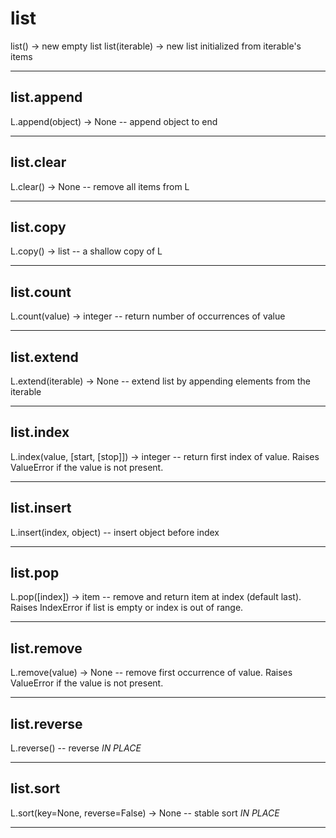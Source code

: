 # list
list() -> new empty list
list(iterable) -> new list initialized from iterable's items
- - -

## list.append
L.append(object) -> None -- append object to end
- - -

## list.clear
L.clear() -> None -- remove all items from L
- - -

## list.copy
L.copy() -> list -- a shallow copy of L
- - -

## list.count
L.count(value) -> integer -- return number of occurrences of value
- - -

## list.extend
L.extend(iterable) -> None -- extend list by appending elements from the iterable
- - -

## list.index
L.index(value, [start, [stop]]) -> integer -- return first index of value.
Raises ValueError if the value is not present.
- - -

## list.insert
L.insert(index, object) -- insert object before index
- - -

## list.pop
L.pop([index]) -> item -- remove and return item at index (default last).
Raises IndexError if list is empty or index is out of range.
- - -

## list.remove
L.remove(value) -> None -- remove first occurrence of value.
Raises ValueError if the value is not present.
- - -

## list.reverse
L.reverse() -- reverse *IN PLACE*
- - -

## list.sort
L.sort(key=None, reverse=False) -> None -- stable sort *IN PLACE*
- - -

